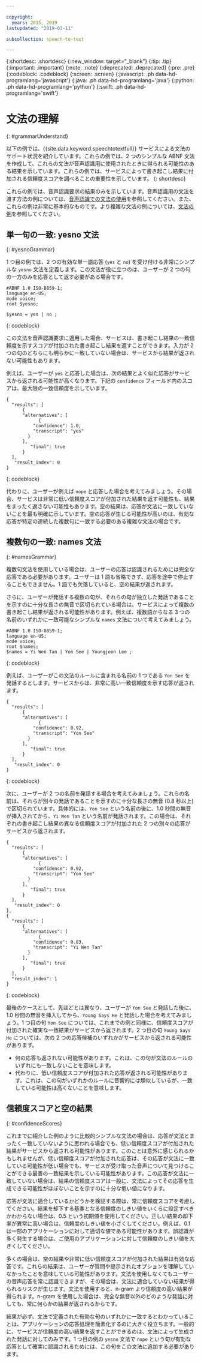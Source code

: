```yaml
---

copyright:
  years: 2015, 2019
lastupdated: "2019-03-11"

subcollection: speech-to-text

---
```


{:shortdesc: .shortdesc}
{:new_window: target="_blank"}
{:tip: .tip}
{:important: .important}
{:note: .note}
{:deprecated: .deprecated}
{:pre: .pre}
{:codeblock: .codeblock}
{:screen: .screen}
{:javascript: .ph data-hd-programlang='javascript'}
{:java: .ph data-hd-programlang='java'}
{:python: .ph data-hd-programlang='python'}
{:swift: .ph data-hd-programlang='swift'}

# 文法の理解
{: #grammarUnderstand}

以下の例では、{{site.data.keyword.speechtotextfull}} サービスによる文法のサポート状況を紹介しています。これらの例では、2 つのシンプルな ABNF 文法を作成して、これらの文法が音声認識用に使用されたときに得られる可能性のある結果を示しています。これらの例では、サービスによって書き起こし結果に付加される信頼度スコアを調べることの重要性を示しています。
{: shortdesc}

これらの例では、音声認識要求の結果のみを示しています。音声認識用の文法を渡す方法の例については、[音声認識での文法の使用](/docs/services/speech-to-text/grammar-use.html)を参照してください。また、これらの例は非常に基本的なものです。より複雑な文法の例については、[文法の例](/docs/services/speech-to-text/grammar-examples.html)を参照してください。

## 単一句の一致: yesno 文法
{: #yesnoGrammar}

1 つ目の例では、2 つの有効な単一語応答 (`yes` と `no`) を受け付ける非常にシンプルな `yesno` 文法を定義します。この文法が役に立つのは、ユーザーが 2 つの句の一方のみを応答として返す必要がある場合です。

```
#ABNF 1.0 ISO-8859-1;
language en-US;
mode voice;
root $yesno;

$yesno = yes | no ;
```
{: codeblock}

この文法を音声認識要求に適用した場合、サービスは、書き起こし結果の一致信頼度を示すスコアが付加された書き起こし結果を返すことができます。入力が 2 つの句のどちらにも明らかに一致していない場合は、サービスから結果が返されない可能性もあります。

例えば、ユーザーが `yes` と応答した場合は、次の結果とよく似た応答がサービスから返される可能性が高くなります。下記の `confidence` フィールド内のスコアは、最大限の一致信頼度を示しています。

```
{
  "results": [
      {
      "alternatives": [
            {
          "confidence": 1.0,
          "transcript": "yes"
        }
      ],
         "final": true
      }
  ],
   "result_index": 0
}
```
{: codeblock}

代わりに、ユーザーが例えば `nope` と応答した場合を考えてみましょう。その場合、サービスは非常に低い信頼度スコアが付加された結果を返す可能性も、結果をまったく返さない可能性もあります。空の結果は、応答が文法に一致していないことを最も明確に示しています。空の応答が生じる可能性が高いのは、有効な応答が特定の連続した複数句に一致する必要のある複雑な文法の場合です。

## 複数句の一致: names 文法
{: #namesGrammar}

複数句文法を使用している場合は、ユーザーの応答は認識されるためには完全な応答である必要があります。ユーザーは 1 語も省略できず、応答を途中で停止することもできません。1 語でも欠落していると、空の結果が返されます。

さらに、ユーザーが発話する複数の句が、それらの句が独立した発話であることを示すのに十分な長さの無音で区切られている場合は、サービスによって複数の書き起こし結果が返される可能性があります。例えば、複数語からなる 3 つの名前のいずれかに一致可能なシンプルな `names` 文法について考えてみましょう。

```
#ABNF 1.0 ISO-8859-1;
language en-US;
mode voice;
root $names;
$names = Yi Wen Tan | Yon See | Youngjoon Lee ;
```
{: codeblock}

例えば、ユーザーがこの文法のルールに含まれる名前の 1 つである `Yon See` を発話するとします。サービスからは、非常に高い一致信頼度を示す応答が返されます。

```
{
  "results": [
      {
      "alternatives": [
            {
          "confidence": 0.92,
          "transcript": "Yon See"
        }
      ],
         "final": true
      }
  ],
   "result_index": 0
}
```
{: codeblock}

次に、ユーザーが 2 つの名前を発話する場合を考えてみましょう。これらの名前は、それらが別々の発話であることを示すのに十分な長さの無音 (0.8 秒以上) で区切られています。具体的には、`Yon See` という名前の後に、1.0 秒間の無音が挿入されてから、`Yi Wen Tan` という名前が発話されます。この場合は、それぞれの書き起こし結果の異なる信頼度スコアが付加された 2 つの別々の応答がサービスから返されます。

```
{
  "results": [
      {
      "alternatives": [
            {
          "confidence": 0.92,
          "transcript": "Yon See"
        }
      ],
         "final": true
      }
  ],
   "result_index": 0
},
{
  "results": [
      {
      "alternatives": [
            {
          "confidence": 0.83,
          "transcript": "Yi Wen Tan"
        }
      ],
         "final": true
      }
  ],
  "result_index": 1
}
```
{: codeblock}

最後のケースとして、先ほどとは異なり、ユーザーが `Yon See` と発話した後に、1.0 秒間の無音を挿入してから、`Young Says He` と発話した場合を考えてみましょう。1 つ目の句 `Yon See` については、これまでの例と同様に、信頼度スコアが付加された確実な一致結果がサービスから返されます。2 つ目の句 `Young Says He` については、次の 2 つの応答候補のいずれかがサービスから返される可能性があります。

-   何の応答も返されない可能性があります。これは、この句が文法のルールのいずれにも一致しないことを意味します。
-   代わりに、低い信頼度スコアが付加された応答が返される可能性があります。これは、この句がいずれかのルールに音響的には類似しているが、一致している可能性は高くないことを意味します。

## 信頼度スコアと空の結果
{: #confidenceScores}

これまでに紹介した例のように比較的シンプルな文法の場合は、応答が文法とまったく一致していないように思われる場合でも、低い信頼度スコアが付加された結果がサービスから返される可能性があります。このことは意外に感じられるかもしれませんが、低い信頼度スコアが付加された応答は、その応答が文法に一致している可能性が低い場合でも、サービスが受け取った音声について見つけることができる最善の一致結果を示している可能性があります。この応答が文法に一致していない場合は、結果の信頼度スコアは一般に、文法によってその応答を生成できる可能性がほぼないことを示すのに十分な低い値になります。

応答が文法に適合しているかどうかを検証する際は、常に信頼度スコアを考慮してください。結果を却下する基準となる信頼度のしきい値をいくらに設定すべきかわからない場合は、0.5 という初期値を使用してください。正しい結果の却下率が異常に高い場合は、信頼度のしきい値を小さくしてください。例えば、0.1 は一部のアプリケーションに対して適切な値である可能性があります。誤認識が多く発生する場合は、ご使用のアプリケーションに対して信頼度のしきい値を大きくしてください。

多くの場合は、空の結果や非常に低い信頼度スコアが付加された結果は有効な応答です。これらの結果は、ユーザーが質問や提示されたオプションを理解していなかったことを意味している可能性があります。文法を使用しなくてもユーザーの音声応答を常に認識できますが、その場合は、文法に適合していない結果が得られるリスクが生じます。文法を使用すると、n-gram より信頼度の高い結果が得られます。n-gram を使用した場合は、完全な無音以外のどのような発話に対しても、常に何らかの結果が返されるからです。

結果が必ず、文法で定義された有効な句のいずれかに一致するとわかっていることは、アプリケーションの応答処理を簡素化するのに大きく役立ちます。一般的に、サービスが信頼度の高い結果を返すことができるのは、文法によって生成された発話に対してのみです。1 つ目の例の `yesno` 文法で `nope` という句が有効な応答として確実に認識されるためには、この句をこの文法に追加する必要があります。
